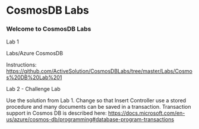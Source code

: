 # CosmosDB Labs

### Welcome to CosmosDB Labs

Lab 1

Labs/Azure CosmosDB

Instructions:
https://github.com/ActiveSolution/CosmosDBLabs/tree/master/Labs/Cosmos%20DB%20Lab%201


Lab 2 - Challenge Lab

Use the solution from Lab 1. Change so that Insert Controller use a stored procedure and many documents can be saved in a transaction. Transaction support in Cosmos DB is described here:
https://docs.microsoft.com/en-us/azure/cosmos-db/programming#database-program-transactions



